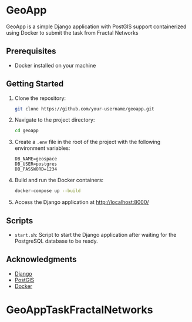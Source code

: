 # GeoApp

GeoApp is a simple Django application with PostGIS support containerized using Docker to submit the task from Fractal Networks

## Prerequisites

- Docker installed on your machine

## Getting Started

1. Clone the repository:

    ```bash
    git clone https://github.com/your-username/geoapp.git
    ```

2. Navigate to the project directory:

    ```bash
    cd geoapp
    ```

3. Create a `.env` file in the root of the project with the following environment variables:

    ```env
    DB_NAME=geospace
    DB_USER=postgres
    DB_PASSWORD=1234
    ```

4. Build and run the Docker containers:

    ```bash
    docker-compose up --build
    ```

5. Access the Django application at [http://localhost:8000/](http://localhost:8000/)

## Scripts

- `start.sh`: Script to start the Django application after waiting for the PostgreSQL database to be ready.

## Acknowledgments

- [Django](https://www.djangoproject.com/)
- [PostGIS](https://postgis.net/)
- [Docker](https://www.docker.com/)
# GeoAppTaskFractalNetworks
